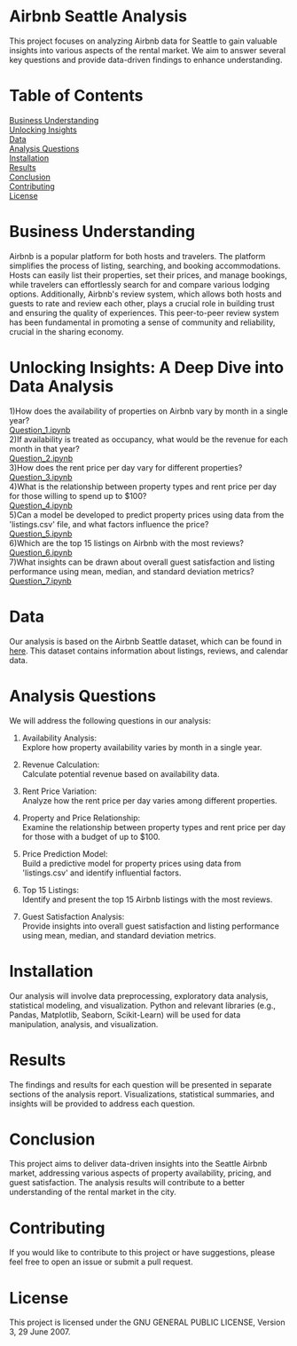 # Airbnb Seattle Analysis
This project focuses on analyzing Airbnb data for Seattle to gain valuable insights into various aspects of the rental market. We aim to answer several key questions and provide data-driven findings to enhance understanding.

# Table of Contents
[Business Understanding](#business-understanding)  
[Unlocking Insights](#unlocking-insights-a-deep-dive-into-data-analysis)      
[Data](#Data)     
[Analysis Questions](#analysis-questions)    
[Installation](#Installation)    
[Results](#Results)     
[Conclusion](#Conclusion)  
[Contributing](#Contributing)    
[License](#License)    


# Business Understanding
Airbnb is a popular platform for both hosts and travelers. The platform simplifies the process of listing, searching, and booking accommodations. Hosts can easily list their properties, set their prices, and manage bookings, while travelers can effortlessly search for and compare various lodging options. Additionally, Airbnb's review system, which allows both hosts and guests to rate and review each other, plays a crucial role in building trust and ensuring the quality of experiences. This peer-to-peer review system has been fundamental in promoting a sense of community and reliability, crucial in the sharing economy.

# Unlocking Insights: A Deep Dive into Data Analysis

1)How does the availability of properties on Airbnb vary by month in a single year?  
[Question_1.ipynb](https://github.com/RaghuVaranKula/seattle_airbnb_analysis/blob/main/Question_1.ipynb)   
2)If availability is treated as occupancy, what would be the revenue for each month in that year?    
[Question_2.ipynb](https://github.com/RaghuVaranKula/seattle_airbnb_analysis/blob/main/Question_2.ipynb)   
3)How does the rent price per day vary for different properties?    
[Question_3.ipynb](https://github.com/RaghuVaranKula/seattle_airbnb_analysis/blob/main/Question_3.ipynb)   
4)What is the relationship between property types and rent price per day for those willing to spend up to $100?   
[Question_4.ipynb](https://github.com/RaghuVaranKula/seattle_airbnb_analysis/blob/main/Question_4.ipynb)   
5)Can a model be developed to predict property prices using data from the 'listings.csv' file, and what factors influence the price?    
[Question_5.ipynb](https://github.com/RaghuVaranKula/seattle_airbnb_analysis/blob/main/Question_5.ipynb)  
6)Which are the top 15 listings on Airbnb with the most reviews?    
[Question_6.ipynb](https://github.com/RaghuVaranKula/seattle_airbnb_analysis/blob/main/Question_6.ipynb)   
7)What insights can be drawn about overall guest satisfaction and listing performance using mean, median, and standard deviation metrics?    
[Question_7.ipynb](https://github.com/RaghuVaranKula/seattle_airbnb_analysis/blob/main/Question_7.ipynb)   

# Data
Our analysis is based on the Airbnb Seattle dataset, which can be found in [here](https://www.kaggle.com/datasets/airbnb/seattle/data). This dataset contains information about listings, reviews, and calendar data.

# Analysis Questions
We will address the following questions in our analysis:

1) Availability Analysis:  
Explore how property availability varies by month in a single year.


2) Revenue Calculation:  
Calculate potential revenue based on availability data.


3) Rent Price Variation:  
Analyze how the rent price per day varies among different properties.


4) Property and Price Relationship:  
Examine the relationship between property types and rent price per day for those with a budget of up to $100.


5) Price Prediction Model:  
Build a predictive model for property prices using data from 'listings.csv' and identify influential factors.


6) Top 15 Listings:  
Identify and present the top 15 Airbnb listings with the most reviews.


7) Guest Satisfaction Analysis:  
Provide insights into overall guest satisfaction and listing performance using mean, median, and standard deviation metrics.


# Installation
Our analysis will involve data preprocessing, exploratory data analysis, statistical modeling, and visualization. Python and relevant libraries (e.g., Pandas, Matplotlib, Seaborn, Scikit-Learn) will be used for data manipulation, analysis, and visualization.

# Results
The findings and results for each question will be presented in separate sections of the analysis report. Visualizations, statistical summaries, and insights will be provided to address each question.

# Conclusion
This project aims to deliver data-driven insights into the Seattle Airbnb market, addressing various aspects of property availability, pricing, and guest satisfaction. The analysis results will contribute to a better understanding of the rental market in the city.

# Contributing
If you would like to contribute to this project or have suggestions, please feel free to open an issue or submit a pull request.

# License
This project is licensed under the GNU GENERAL PUBLIC LICENSE, Version 3, 29 June 2007.
